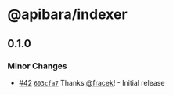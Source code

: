 # @apibara/indexer

## 0.1.0

### Minor Changes

- [#42](https://github.com/apibara/typescript-sdk/pull/42) [`603cfa7`](https://github.com/apibara/typescript-sdk/commit/603cfa72bac2c3bc0de54a3fc046555f7165ae56) Thanks [@fracek](https://github.com/fracek)! - Initial release
